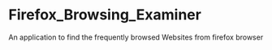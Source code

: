 # Firefox_Browsing_Examiner
An application to find the frequently browsed Websites from firefox browser
